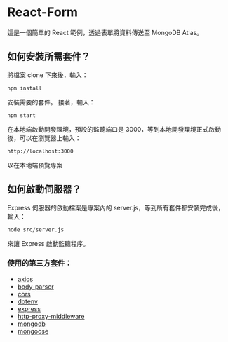 # React-Form

這是一個簡單的 React 範例，透過表單將資料傳送至 MongoDB Atlas。

## 如何安裝所需套件？

將檔案 clone 下來後，輸入：

    npm install

安裝需要的套件。
接著，輸入：

    npm start

在本地端啟動開發環境，預設的監聽端口是 3000，等到本地開發環境正式啟動後，可以在瀏覽器上輸入：

    http://localhost:3000

以在本地端預覽專案

## 如何啟動伺服器？

Express 伺服器的啟動檔案是專案內的 server.js，等到所有套件都安裝完成後，輸入：

    node src/server.js

來讓 Express 啟動監聽程序。

### 使用的第三方套件：

- [axios](https://github.com/axios/axios)
- [body-parser](https://github.com/expressjs/body-parser)
- [cors](https://expressjs.com/en/resources/middleware/cors.html)
- [dotenv](https://github.com/motdotla/dotenv)
- [express](https://expressjs.com/zh-tw/)
- [http-proxy-middleware](https://github.com/chimurai/http-proxy-middleware)
- [mongodb](https://www.npmjs.com/package/mongodb)
- [mongoose](https://www.npmjs.com/package/mongoose)
